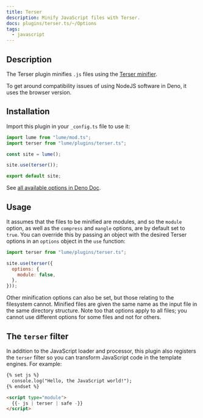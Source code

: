 ```yaml
---
title: Terser
description: Minify JavaScript files with Terser.
docs: plugins/terser.ts/~/Options
tags:
  - javascript
---
```


## Description

The Terser plugin minifies `.js` files using the
[Terser minifier](https://terser.org/).

To get around compatibility issues of using NodeJS software in Deno, it uses the
browser version.

## Installation

Import this plugin in your `_config.ts` file to use it:

```js
import lume from "lume/mod.ts";
import terser from "lume/plugins/terser.ts";

const site = lume();

site.use(terser());

export default site;
```

See
[all available options in Deno Doc](https://doc.deno.land/https/deno.land/x/lume/plugins/terser.ts/~/Options).

## Usage

It assumes that the files to be minified are modules, and so the `module`
option, as well as the `compress` and `mangle` options, are by default set to
`true`. You can override this by passing an object with the desired Terser
options in an `options` object in the `use` function:

```js
import terser from "lume/plugins/terser.ts";

site.use(terser({
  options: {
    module: false,
  },
}));
```

Other minification options can also be set, but those relating to the filesystem
cannot. Minified files are given the same name as the input file in the same
directory structure. Note too that options apply to all files; you cannot use
different options for some files and not for others.

## The `terser` filter

In addition to the JavaScript loader and processor, this plugin also registers
the `terser` filter so you can transform JavaScript code in the template
engines. For example:

```html
{% set js %}
  console.log("Hello, the JavaScript world!");
{% endset %}

<script type="module">
  {{- js | terser | safe -}}
</script>
```
